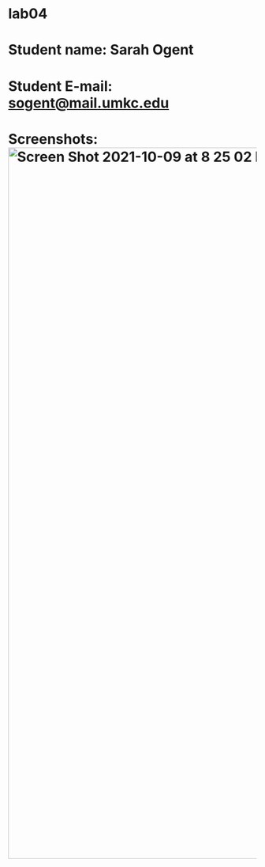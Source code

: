 # lab04

# Student name: Sarah Ogent

# Student E-mail: sogent@mail.umkc.edu

# Screenshots: <img width="1440" alt="Screen Shot 2021-10-09 at 8 25 02 PM" src="https://user-images.githubusercontent.com/73318238/136678033-f652d7bd-a40b-4d67-b7d1-94a0d1fad84f.png">

